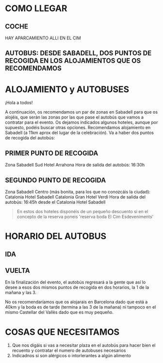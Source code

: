 # COMO LLEGAR

## <i class="fas fa-car"></i> COCHE

HAY APARCAMIENTO ALLI EN EL CIM

## AUTOBUS: DESDE SABADELL, DOS PUNTOS DE RECOGIDA EN LOS ALOJAMIENTOS QUE OS RECOMENDAMOS

# ALOJAMIENTO y AUTOBUSES

¡Hola a todos!

A continuación, os recomendamos un par de zonas en Sabadell para que os alojéis, que serán
las zonas por las que pase el autobús que vamos a contratar para el evento. Os dejamos
indicados algunos hoteles, aunque por supuesto, podéis buscar otras opciones.
Recomendamos alojamiento en Sabadell (a 11km aprox del lugar de la celebración). Va a haber
dos puntos de recogida del autobús:

## PRIMER PUNTO DE RECOGIDA

Zona Sabadell Sud
Hotel Arrahona
Hora de salida del autobús: 16:30h

## SEGUNDO PUNTO DE RECOGIDA

Zona Sabadell Centro (más bonita, para los que no conozcáis la ciudad):
Catalonia Hotel Sabadell
Catalonia Gran Hotel Verdi
Hora de salida del autobús: 16:45h desde el Catalonia Hotel Sabadell

> En estos dos hoteles disponéis de un pequeño descuento si en el concepto de la reserva poneis 'reserva boda El Cim Esdeveniments'

# HORARIO DEL AUTOBUS

## IDA

## VUELTA

En la finalización del evento, el autobús regresará a la gente que así lo desee a esos dos mismos puntos de recogida en dos horarios, la 1 de la mañana y las 3.

No os recomendaríamos que os alojarais en Barcelona dado que está a 40km y la boda es de
tarde (termina a las 3 de la mañana) ni tampoco en el mismo Castellar del Vallès dado que es
muy pequeño.

# COSAS QUE NECESITAMOS

1. Que nos digáis si vas a necesitar plaza en el autobús para hacer bien el recuento y contratar el numero de autobuses necesarios
1. Indicadnos si son alérgicos o intorlerantes a algún alimento
